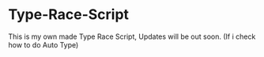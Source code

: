 # Type-Race-Script
This is my own made Type Race Script, Updates will be out soon. (If i check how to do Auto Type)
